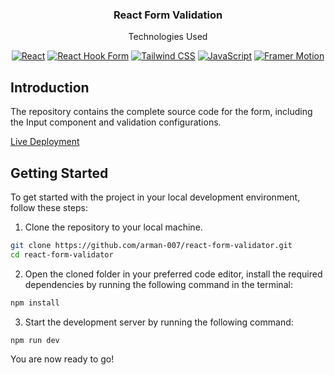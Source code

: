 <div align="center">

  <h3 align="center">React Form Validation</h3>

  <p align="center">
    Technologies Used
  </p>

  [![React](https://img.shields.io/badge/-React-blue?logo=React)](https://reactjs.org/)
  [![React Hook Form](https://img.shields.io/badge/-React%20Hook%20Form-6E36F6?logo=React&logoColor=white&color=6E36F6)](https://react-hook-form.com/)
  [![Tailwind CSS](https://img.shields.io/badge/-Tailwind%20CSS-06B6D4?logo=Tailwind%20CSS&logoColor=black&color=white)](https://tailwindcss.com/)
  [![JavaScript](https://img.shields.io/badge/-JavaScript-FFA500?logo=JavaScript&logoColor=white&color=FFA500)](https://developer.mozilla.org/en-US/docs/Web/JavaScript)
  [![Framer Motion](https://img.shields.io/badge/-Framer%20Motion-blue?logo=Framer)](https://www.framer.com/api/motion/)

</div>


## Introduction
The repository contains the complete source code for the form, including the
Input component and validation configurations.

[Live Deployment](https://react-form-validator-sepia.vercel.app/)

## Getting Started

To get started with the project in your local development environment, follow
these steps:

1. Clone the repository to your local machine.

```bash
git clone https://github.com/arman-007/react-form-validator.git
cd react-form-validator
```

2. Open the cloned folder in your preferred code editor, install the required
   dependencies by running the following command in the terminal:

```bash
npm install
```

3. Start the development server by running the following command:

```bash
npm run dev
```

You are now ready to go!